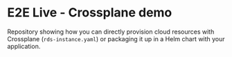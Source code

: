 # E2E Live - Crossplane demo

Repository showing how you can directly provision cloud resources with Crossplane (`rds-instance.yaml`) or packaging it
up in a Helm chart with your application.
